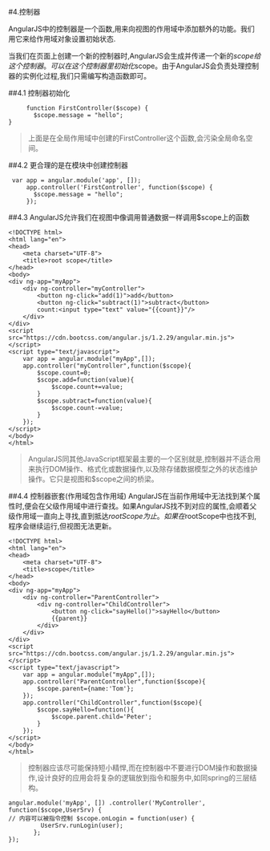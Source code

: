 #4.控制器

AngularJS中的控制器是一个函数,用来向视图的作用域中添加额外的功能。我们用它来给作用域对象设置初始状态.

当我们在页面上创建一个新的控制器时,AngularJS会生成并传递一个新的$scope给这个控制器。可以在这个控制器里初始化$scope。由于AngularJS会负责处理控制器的实例化过程,我们只需编写构造函数即可。

##4.1 控制器初始化
```
     function FirstController($scope) {
       $scope.message = "hello";
}
```

> 上面是在全局作用域中创建的FirstController这个函数,会污染全局命名空间。

##4.2 更合理的是在模块中创建控制器
```
 var app = angular.module('app', []);
     app.controller('FirstController', function($scope) {
       $scope.message = "hello";
     });
```

##4.3 AngularJS允许我们在视图中像调用普通数据一样调用$scope上的函数

```
<!DOCTYPE html>
<html lang="en">
<head>
    <meta charset="UTF-8">
    <title>root scope</title>
</head>
<body>
<div ng-app="myApp">
    <div ng-controller="myController">
        <button ng-click="add(1)">add</button>
        <button ng-click="subtract(1)">subtract</button>
        count:<input type="text" value="{{count}}"/>
    </div>
</div>
<script src="https://cdn.bootcss.com/angular.js/1.2.29/angular.min.js"></script>
<script type="text/javascript">
    var app = angular.module("myApp",[]);
    app.controller("myController",function($scope){
        $scope.count=0;
        $scope.add=function(value){
            $scope.count+=value;
        }
        $scope.subtract=function(value){
            $scope.count-=value;
        }
    });
</script>
</body>
</html>
```
> AngularJS同其他JavaScript框架最主要的一个区别就是,控制器并不适合用来执行DOM操作、格式化或数据操作,以及除存储数据模型之外的状态维护操作。它只是视图和$scope之间的桥梁。

##4.4 控制器嵌套(作用域包含作用域)
AngularJS在当前作用域中无法找到某个属性时,便会在父级作用域中进行查找。如果AngularJS找不到对应的属性,会顺着父级作用域一直向上寻找,直到抵达$rootScope为止。如果在$rootScope中也找不到,程序会继续运行,但视图无法更新。

```
<!DOCTYPE html>
<html lang="en">
<head>
    <meta charset="UTF-8">
    <title>scope</title>
</head>
<body>
<div ng-app="myApp">
    <div ng-controller="ParentController">
        <div ng-controller="ChildController">
            <button ng-click="sayHello()">sayHello</button>
            {{parent}}
        </div>
    </div>
</div>
<script src="https://cdn.bootcss.com/angular.js/1.2.29/angular.min.js"></script>
<script type="text/javascript">
    var app = angular.module("myApp",[]);
    app.controller("ParentController",function($scope){
        $scope.parent={name:'Tom'};
    });
    app.controller("ChildController",function($scope){
        $scope.sayHello=function(){
            $scope.parent.child='Peter';
        }
    });
</script>
</body>
</html>
```

> 控制器应该尽可能保持短小精悍,而在控制器中不要进行DOM操作和数据操作,设计良好的应用会将复杂的逻辑放到指令和服务中,如同spring的三层结构。

```
angular.module('myApp', []) .controller('MyController', function($scope,UserSrv) {
// 内容可以被指令控制 $scope.onLogin = function(user) {
         UserSrv.runLogin(user);
       };
});
```